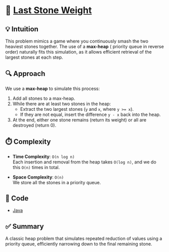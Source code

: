 # 🧠 [Last Stone Weight](https://leetcode.com/problems/last-stone-weight/description/)

## 💡 Intuition

This problem mimics a game where you continuously smash the two heaviest stones together. The use of a **max-heap** (
priority queue in reverse order) naturally fits this simulation, as it allows efficient retrieval of the largest stones
at each step.

## 🔍 Approach

We use a **max-heap** to simulate this process:

1. Add all stones to a max-heap.
2. While there are at least two stones in the heap:
    - Extract the two largest stones (`y` and `x`, where `y >= x`).
    - If they are not equal, insert the difference `y - x` back into the heap.
3. At the end, either one stone remains (return its weight) or all are destroyed (return 0).

## ⏱️ Complexity

- **Time Complexity**: `O(n log n)`  
  Each insertion and removal from the heap takes `O(log n)`, and we do this `O(n)` times in total.

- **Space Complexity**: `O(n)`  
  We store all the stones in a priority queue.

## 🧪 Code

- [Java](../src/main/java/io/dksifoua/leetcode/laststoneweight/Solution.java)

## ✅ Summary

A classic heap problem that simulates repeated reduction of values using a priority queue, efficiently narrowing down to
the final remaining stone.
